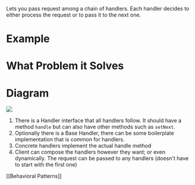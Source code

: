 Lets you pass request among a chain of handlers. Each handler decides to either process the request or to pass it to the next one.

# Example

# What Problem it Solves

# Diagram
![](https://i.imgur.com/zC2GDSK.png)
1. There is a Handler interface that all handlers follow. It should have a method `handle` but can also have other methods such as `setNext`.
2. Optionally there is a Base Handler, there can be some boilerplate implementation that is common for handlers.
3. Concrete handlers implement the actual handle method
4. Client can compose the handlers however they want; or even dynamically. The request can be passed to any handlers (doesn't have to start with the first one)

[[Behavioral Patterns]]